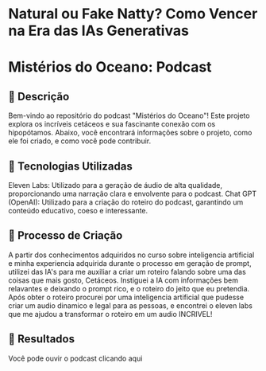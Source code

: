 # Natural ou Fake Natty? Como Vencer na Era das IAs Generativas

# Mistérios do Oceano: Podcast

## 📒 Descrição
Bem-vindo ao repositório do podcast "Mistérios do Oceano"! Este projeto explora os incríveis cetáceos e sua fascinante conexão com os hipopótamos. Abaixo, você encontrará informações sobre o projeto, como ele foi criado, e como você pode contribuir.

## 🤖 Tecnologias Utilizadas
Eleven Labs: Utilizado para a geração de áudio de alta qualidade, proporcionando uma narração clara e envolvente para o podcast.
Chat GPT (OpenAI): Utilizado para a criação do roteiro do podcast, garantindo um conteúdo educativo, coeso e interessante.

## 🧐 Processo de Criação
A partir dos conhecimentos adquiridos no curso sobre inteligencia artificial e minha experiencia adquirida durante o processo em geração de prompt, utilizei das IA's para me auxiliar a criar um roteiro falando sobre uma das coisas que mais gosto, Cetáceos.
Instiguei a IA com informações bem relavantes e deixando o prompt rico, e o roteiro do jeito que eu pretendia. Após obter o roteiro procurei por uma inteligencia artificial que pudesse criar um audio dinamico e legal para as pessoas, e encontrei o eleven labs que me ajudou a transformar o roteiro em um audio INCRIVEL!

## 🚀 Resultados
Você pode ouvir o podcast clicando aqui


